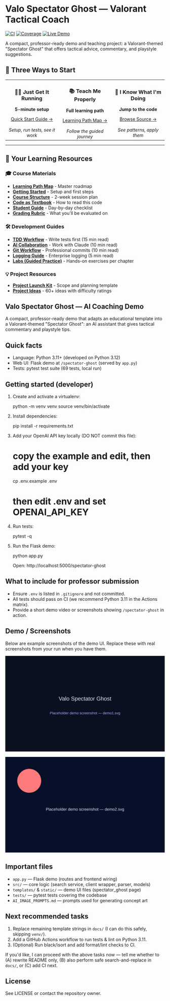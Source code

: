 # Valo Spectator Ghost — Valorant Tactical Coach

[![CI](https://github.com/solaimon-sharifi/valo-project-1-/actions/workflows/ci.yml/badge.svg)](https://github.com/solaimon-sharifi/valo-project-1-/actions/workflows/ci.yml)
[![Coverage](https://img.shields.io/badge/coverage-100%25-brightgreen)](https://github.com/solaimon-sharifi/valo-project-1-/actions/workflows/ci.yml)
[![Live Demo](https://img.shields.io/badge/Live%20Demo-none-lightgrey)](https://your-live-demo.example)

A compact, professor-ready demo and teaching project: a Valorant-themed "Spectator Ghost" that offers tactical advice, commentary, and playstyle suggestions.


## 🎯 Three Ways to Start

<table>
<tr>
<td width="33%" align="center">
<h3>🏃‍♂️ Just Get It Running</h3>
<p><strong>5-minute setup</strong></p>
<a href="docs/GETTING_STARTED.md">Quick Start Guide →</a>
<br><br>
<em>Setup, run tests, see it work</em>
</td>
<td width="33%" align="center">
<h3>📚 Teach Me Properly</h3>
<p><strong>Full learning path</strong></p>
<a href="docs/LEARNING_PATH.md">Learning Path Map →</a>
<br><br>
<em>Follow the guided journey</em>
</td>
<td width="33%" align="center">
<h3>🎯 I Know What I'm Doing</h3>
<p><strong>Jump to the code</strong></p>
<a href="src/">Browse Source →</a>
<br><br>
<em>See patterns, apply them</em>
</td>
</tr>
</table>

---

## 📖 Your Learning Resources

### 🎓 Course Materials
- **[Learning Path Map](docs/LEARNING_PATH.md)** - Master roadmap
- **[Getting Started](docs/GETTING_STARTED.md)** - Setup and first steps
- **[Course Structure](docs/COURSE_STRUCTURE.md)** - 2-week session plan
- **[Code as Textbook](docs/CODE_AS_TEXTBOOK.md)** - How to read this code
- **[Student Guide](docs/STUDENT_GUIDE.md)** - Day-by-day checklist
- **[Grading Rubric](docs/GRADING.md)** - What you'll be evaluated on

### 🛠️ Development Guides
- **[TDD Workflow](docs/TDD_WORKFLOW.md)** - Write tests first (15 min read)
- **[AI Collaboration](docs/AI_COLLABORATION.md)** - Work with Claude (10 min read)
- **[Git Workflow](docs/GIT_WORKFLOW.md)** - Professional commits (10 min read)
- **[Logging Guide](docs/LOGGING.md)** - Enterprise logging (5 min read)
- **[Labs (Guided Practice)](docs/LEARNING_PATH.md#2-narrative-reading-days-12)** - Hands-on exercises per chapter

### 💡 Project Resources
- **[Project Launch Kit](docs/PROJECT_LAUNCH_KIT.md)** - Scope and planning template
- **[Project Ideas](docs/PROJECT_IDEAS.md)** - 60+ ideas with difficulty ratings
## Valo Spectator Ghost — AI Coaching Demo

A compact, professor-ready demo that adapts an educational template into a Valorant-themed "Spectator Ghost": an AI assistant that gives tactical commentary and playstyle tips.

Quick facts
-----------
- Language: Python 3.11+ (developed on Python 3.12)
- Web UI: Flask demo at `/spectator-ghost` (served by `app.py`)
- Tests: pytest test suite (69 tests, local run)

Getting started (developer)
---------------------------
1. Create and activate a virtualenv:

    python -m venv venv
    source venv/bin/activate

2. Install dependencies:

    pip install -r requirements.txt

3. Add your OpenAI API key locally (DO NOT commit this file):

    # copy the example and edit, then add your key
    cp .env.example .env
    # then edit .env and set OPENAI_API_KEY

4. Run tests:

    pytest -q

5. Run the Flask demo:

    python app.py

    Open: http://localhost:5000/spectator-ghost

What to include for professor submission
---------------------------------------
- Ensure `.env` is listed in `.gitignore` and not committed.
- All tests should pass on CI (we recommend Python 3.11 in the Actions matrix).
- Provide a short demo video or screenshots showing `/spectator-ghost` in action.

Demo / Screenshots
------------------
Below are example screenshots of the demo UI. Replace these with real screenshots from your run when you have them.

![Demo 1](static/images/demo1.svg)

![Demo 2](static/images/demo2.svg)

Important files
---------------
- `app.py` — Flask demo (routes and frontend wiring)
- `src/` — core logic (search service, client wrapper, parser, models)
- `templates/` & `static/` — demo UI files (spectator_ghost page)
- `tests/` — pytest tests covering the codebase
- `AI_IMAGE_PROMPTS.md` — prompts used for generating concept art

Next recommended tasks
----------------------
1. Replace remaining template strings in `docs/` (I can do this safely, skipping `venv/`).
2. Add a GitHub Actions workflow to run tests & lint on Python 3.11.
3. (Optional) Run black/isort and add format/lint checks to CI.

If you'd like, I can proceed with the above tasks now — tell me whether to (A) rewrite README only, (B) also perform safe search-and-replace in `docs/`, or (C) add CI next.

License
-------
See LICENSE or contact the repository owner.

